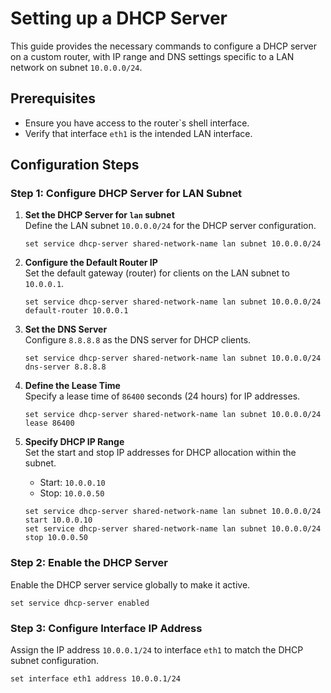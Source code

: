 # Setting up a DHCP Server

This guide provides the necessary commands to configure a DHCP server on a custom router, with IP range and DNS settings specific to a LAN network on subnet `10.0.0.0/24`.

## Prerequisites

- Ensure you have access to the router`s shell interface.
- Verify that interface `eth1` is the intended LAN interface.

## Configuration Steps

### Step 1: Configure DHCP Server for LAN Subnet

1. **Set the DHCP Server for `lan` subnet**  
   Define the LAN subnet `10.0.0.0/24` for the DHCP server configuration.

   ```shell
   set service dhcp-server shared-network-name lan subnet 10.0.0.0/24
   ```

2. **Configure the Default Router IP**  
   Set the default gateway (router) for clients on the LAN subnet to `10.0.0.1`.

   ```shell
   set service dhcp-server shared-network-name lan subnet 10.0.0.0/24 default-router 10.0.0.1
   ```

3. **Set the DNS Server**  
   Configure `8.8.8.8` as the DNS server for DHCP clients.

   ```shell
   set service dhcp-server shared-network-name lan subnet 10.0.0.0/24 dns-server 8.8.8.8
   ```

4. **Define the Lease Time**  
   Specify a lease time of `86400` seconds (24 hours) for IP addresses.

   ```shell
   set service dhcp-server shared-network-name lan subnet 10.0.0.0/24 lease 86400
   ```

5. **Specify DHCP IP Range**  
   Set the start and stop IP addresses for DHCP allocation within the subnet.

   - Start: `10.0.0.10`
   - Stop: `10.0.0.50`

   ```shell
   set service dhcp-server shared-network-name lan subnet 10.0.0.0/24 start 10.0.0.10
   set service dhcp-server shared-network-name lan subnet 10.0.0.0/24 stop 10.0.0.50
   ```

### Step 2: Enable the DHCP Server

Enable the DHCP server service globally to make it active.

```shell
set service dhcp-server enabled
```

### Step 3: Configure Interface IP Address

Assign the IP address `10.0.0.1/24` to interface `eth1` to match the DHCP subnet configuration.

```shell
set interface eth1 address 10.0.0.1/24
```
